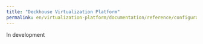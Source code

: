```yaml
---
title: "Deckhouse Virtualization Platform"
permalink: en/virtualization-platform/documentation/reference/configuration-module.html
---
```


In development
